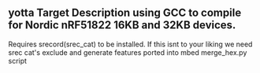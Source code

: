 ## yotta Target Description using GCC to compile for Nordic nRF51822 16KB and 32KB devices.

Requires srecord(srec_cat) to be installed. If this isnt to your liking we need srec cat's exclude and generate features ported into mbed merge_hex.py script